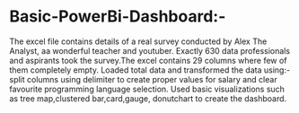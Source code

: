 # Basic-PowerBi-Dashboard:-
The excel file contains details of a real survey conducted by Alex The Analyst, aa wonderful teacher and youtuber. Exactly 630 data professionals and 
aspirants took the survey.The excel contains 29 columns where few of them completely empty.
Loaded total data and transformed the data using:-split columns using delimiter to create proper values for salary and clear favourite programming language selection.
Used basic visualizations such as tree map,clustered bar,card,gauge, donutchart to create the dashboard.
